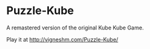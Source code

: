 # Puzzle-Kube
A remastered version of the original Kube Kube Game.

Play it at http://vigneshm.com/Puzzle-Kube/
